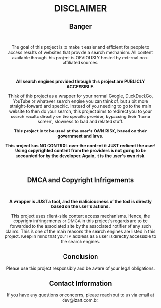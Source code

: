 <h1 style="text-align: center">DISCLAIMER</h1>

<div style="text-align: center">

<h2>Banger</h2>

<br>

The goal of this project is to make it easier and efficient for people to access results of websites that provide a search mechanism. All content available through this project is OBVIOUSLY hosted by external non-affiliated sources. 

<br>

<b>All search engines provided through this project are PUBLICLY ACCESSIBLE.</b>

Think of this project as a wrapper for your normal Google, DuckDuckGo, YouTube or whatever search engine you can think of, but a bit more straight-forward and specific. Instead of you needing to go to the main website to then do your search, this project aims to redirect you to your search results directly on the specific provider, bypassing their 'home screen', slowness to load and related stuff.

<b>

This project is to be used at the user's OWN RISK, based on their government and laws.

This project has NO CONTROL over the content it JUST redirect the user! Using copyrighted content from the providers is not going to be accounted for by the developer. Again, it is the user's own risk.

</b>


<br>

<h2>DMCA and Copyright Infrigements</h3>

<br>

<b>

A wrapper is JUST a tool, and the maliciousness of the tool is directly based on the user's actions.
</b>


<p>This project uses client-side content access mechanisms. Hence, the copyright infringements or DMCA in this project's regards are to be forwarded to the associated site by the associated notifier of any such claims. This is one of the main reasons the search engines are listed in this project. Keep in mind that your IP address as a user is directly accessible to the search engines.</p>
  
<h2>Conclusion</h2>
<p>Please use this project responsibly and be aware of your legal obligations.</p>

<h2>Contact Information</h2>
<p>If you have any questions or concerns, please reach out to us via email at dev@lzart.com.br.</p>
</div>